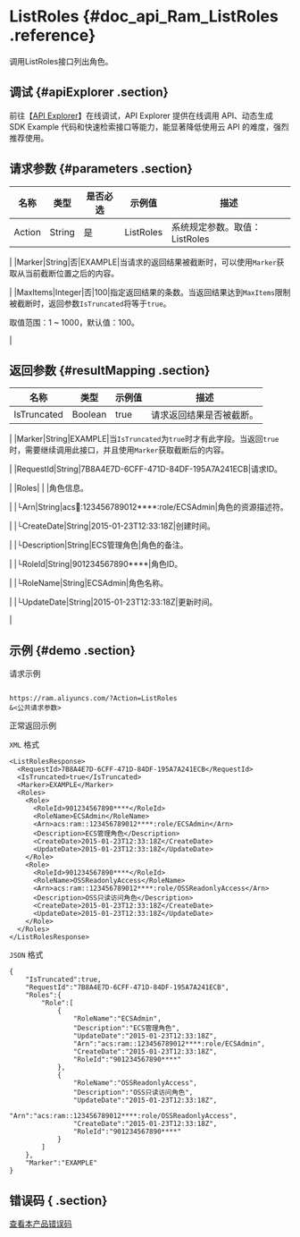 # ListRoles {#doc_api_Ram_ListRoles .reference}

调用ListRoles接口列出角色。

## 调试 {#apiExplorer .section}

前往【[API Explorer](https://api.aliyun.com/#product=Ram&api=ListRoles)】在线调试，API Explorer 提供在线调用 API、动态生成 SDK Example 代码和快速检索接口等能力，能显著降低使用云 API 的难度，强烈推荐使用。

## 请求参数 {#parameters .section}

|名称|类型|是否必选|示例值|描述|
|--|--|----|---|--|
|Action|String|是|ListRoles|系统规定参数。取值：ListRoles

 |
|Marker|String|否|EXAMPLE|当请求的返回结果被截断时，可以使用`Marker`获取从当前截断位置之后的内容。

 |
|MaxItems|Integer|否|100|指定返回结果的条数。当返回结果达到`MaxItems`限制被截断时，返回参数`IsTruncated`将等于`true`。

 取值范围：1 ~ 1000，默认值：100。

 |

## 返回参数 {#resultMapping .section}

|名称|类型|示例值|描述|
|--|--|---|--|
|IsTruncated|Boolean|true|请求返回结果是否被截断。

 |
|Marker|String|EXAMPLE|当`IsTruncated`为`true`时才有此字段。当返回`true`时，需要继续调用此接口，并且使用`Marker`获取截断后的内容。

 |
|RequestId|String|7B8A4E7D-6CFF-471D-84DF-195A7A241ECB|请求ID。

 |
|Roles| | |角色信息。

 |
|└Arn|String|acs:ram::123456789012\*\*\*\*:role/ECSAdmin|角色的资源描述符。

 |
|└CreateDate|String|2015-01-23T12:33:18Z|创建时间。

 |
|└Description|String|ECS管理角色|角色的备注。

 |
|└RoleId|String|901234567890\*\*\*\*|角色ID。

 |
|└RoleName|String|ECSAdmin|角色名称。

 |
|└UpdateDate|String|2015-01-23T12:33:18Z|更新时间。

 |

## 示例 {#demo .section}

请求示例

``` {#request_demo}

https://ram.aliyuncs.com/?Action=ListRoles
&<公共请求参数>

```

正常返回示例

`XML` 格式

``` {#xml_return_success_demo}
<ListRolesResponse>
  <RequestId>7B8A4E7D-6CFF-471D-84DF-195A7A241ECB</RequestId>
  <IsTruncated>true</IsTruncated>
  <Marker>EXAMPLE</Marker>
  <Roles>
    <Role>
      <RoleId>901234567890****</RoleId>
      <RoleName>ECSAdmin</RoleName>
      <Arn>acs:ram::123456789012****:role/ECSAdmin</Arn>
      <Description>ECS管理角色</Description>
      <CreateDate>2015-01-23T12:33:18Z</CreateDate>
      <UpdateDate>2015-01-23T12:33:18Z</UpdateDate>
    </Role>
    <Role>
      <RoleId>901234567890****</RoleId>
      <RoleName>OSSReadonlyAccess</RoleName>
      <Arn>acs:ram::123456789012****:role/OSSReadonlyAccess</Arn>
      <Description>OSS只读访问角色</Description>
      <CreateDate>2015-01-23T12:33:18Z</CreateDate>
      <UpdateDate>2015-01-23T12:33:18Z</UpdateDate>
    </Role>
  </Roles>
</ListRolesResponse>

```

`JSON` 格式

``` {#json_return_success_demo}
{
	"IsTruncated":true,
	"RequestId":"7B8A4E7D-6CFF-471D-84DF-195A7A241ECB",
	"Roles":{
		"Role":[
			{
				"RoleName":"ECSAdmin",
				"Description":"ECS管理角色",
				"UpdateDate":"2015-01-23T12:33:18Z",
				"Arn":"acs:ram::123456789012****:role/ECSAdmin",
				"CreateDate":"2015-01-23T12:33:18Z",
				"RoleId":"901234567890****"
			},
			{
				"RoleName":"OSSReadonlyAccess",
				"Description":"OSS只读访问角色",
				"UpdateDate":"2015-01-23T12:33:18Z",
				"Arn":"acs:ram::123456789012****:role/OSSReadonlyAccess",
				"CreateDate":"2015-01-23T12:33:18Z",
				"RoleId":"901234567890****"
			}
		]
	},
	"Marker":"EXAMPLE"
}
```

## 错误码 { .section}

[查看本产品错误码](https://error-center.aliyun.com/status/product/Ram)

